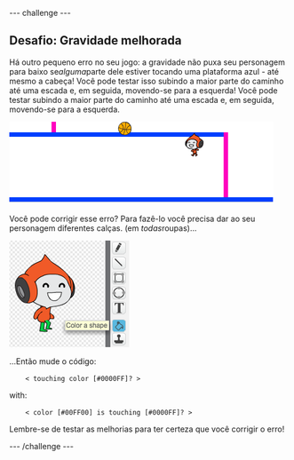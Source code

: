 \--- challenge \---

## Desafio: Gravidade melhorada

Há outro pequeno erro no seu jogo: a gravidade não puxa seu personagem para baixo se*alguma*parte dele estiver tocando uma plataforma azul - até mesmo a cabeça! Você pode testar isso subindo a maior parte do caminho até uma escada e, em seguida, movendo-se para a esquerda! Você pode testar subindo a maior parte do caminho até uma escada e, em seguida, movendo-se para a esquerda.

![captura de tela](images/dodge-gravity-bug.png)

Você pode corrigir esse erro? Para fazê-lo você precisa dar ao seu personagem diferentes calças. (em *todas*roupas)...

![captura de tela](images/dodge-trousers.png)

...Então mude o código:

```blocks
    < touching color [#0000FF]? >
```

with:

```blocks
    < color [#00FF00] is touching [#0000FF]? >
```

Lembre-se de testar as melhorias para ter certeza que você corrigir o erro!

\--- /challenge \---